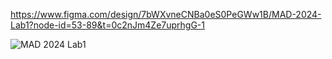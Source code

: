 https://www.figma.com/design/7bWXvneCNBa0eS0PeGWw1B/MAD-2024-Lab1?node-id=53-89&t=0c2nJm4Ze7uprhgG-1

![MAD 2024 Lab1](https://github.com/user-attachments/assets/a4b5434b-f0dd-4963-b773-fc85cfcd0f94)
